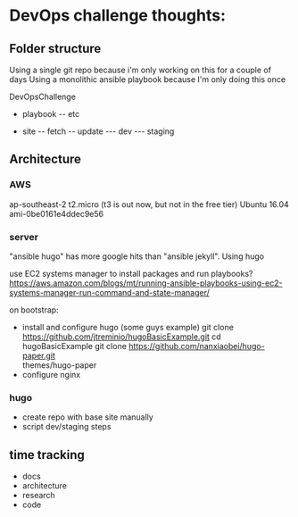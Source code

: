 # DevOps challenge thoughts:



## Folder structure
Using a single git repo because i'm only working on this for a couple of days
Using a monolithic ansible playbook because I'm only doing this once

DevOpsChallenge
- playbook
-- etc

- site
-- fetch
-- update
--- dev 
--- staging

## Architecture
### AWS 
ap-southeast-2
t2.micro  (t3 is out now, but not in the free tier)
Ubuntu 16.04
ami-0be0161e4ddec9e56 

### server 
"ansible hugo" has more google hits than "ansible jekyll". Using hugo

use EC2 systems manager to install packages and run playbooks? https://aws.amazon.com/blogs/mt/running-ansible-playbooks-using-ec2-systems-manager-run-command-and-state-manager/
 
on bootstrap:
- install and configure hugo (some guys example)
    git clone https://github.com/jtreminio/hugoBasicExample.git
    cd hugoBasicExample
    git clone https://github.com/nanxiaobei/hugo-paper.git \
    themes/hugo-paper
- configure nginx

### hugo
- create repo with base site manually
- script dev/staging steps


## time tracking
- docs
- architecture
- research
- code
 